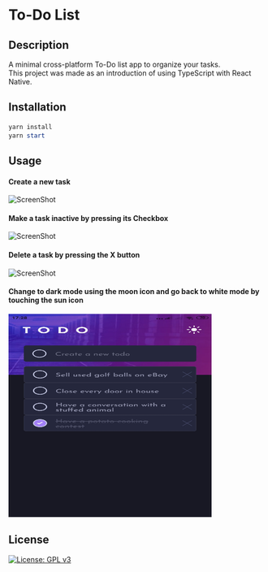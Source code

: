 # To-Do List

## Description

A minimal cross-platform To-Do list app to organize your tasks.\
This project was made as an introduction of using TypeScript with React Native.

## Installation

```powershell
yarn install
yarn start
```

## Usage

#### Create a new task
![ScreenShot](https://gitlab.com/Livrag/todolistapp/-/blob/master/screenshots/initialitem.jpg "Create Task")

#### Make a task inactive by pressing its Checkbox
![ScreenShot](https://gitlab.com/Livrag/todolistapp/-/blob/master/screenshots/inactiveitem.jpg "Inactive Task")

#### Delete a task by pressing the X button
![ScreenShot](https://gitlab.com/Livrag/todolistapp/-/blob/master/screenshots/deleteitem.jpg "Delete Task")

#### Change to dark mode using the moon icon and go back to white mode by touching the sun icon
<div align="left">
  <img src="/screenshots/darkmode.jpg" width="400" height="400"/>
</div>


## License

[![License: GPL v3](https://img.shields.io/badge/License-GPLv3-blue.svg)](https://gitlab.com/Livrag/todolistapp/-/blob/master/LICENSE)